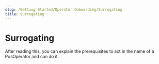 ```yaml
---
slug: /Getting Started/Operator Onboarding/Surrogating
title: Surrogating
---
```

# Surrogating

After reading this, you can explain the prerequisites to act in the name of a PosOperator and can do it.
